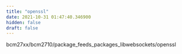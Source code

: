 ```yaml
---
title: "openssl"
date: 2021-10-31 01:47:40.346900
hidden: false
draft: false
---
```


bcm27xx/bcm2710/package_feeds_packages_libwebsockets/openssl

